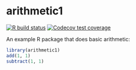 arithmetic1
===========

<!-- badges: start -->
[![R build status](https://github.com/robertdj/arithmetic1/workflows/R-CMD-check/badge.svg)](https://github.com/robertdj/arithmetic1/actions)
[![Codecov test coverage](https://codecov.io/gh/robertdj/arithmetic1/branch/master/graph/badge.svg)](https://codecov.io/gh/robertdj/arithmetic1?branch=master)
<!-- badges: end -->

An example R package that does basic arithmetic:

``` r
library(arithmetic1)
add(1, 1)
subtract(1, 1)
```

